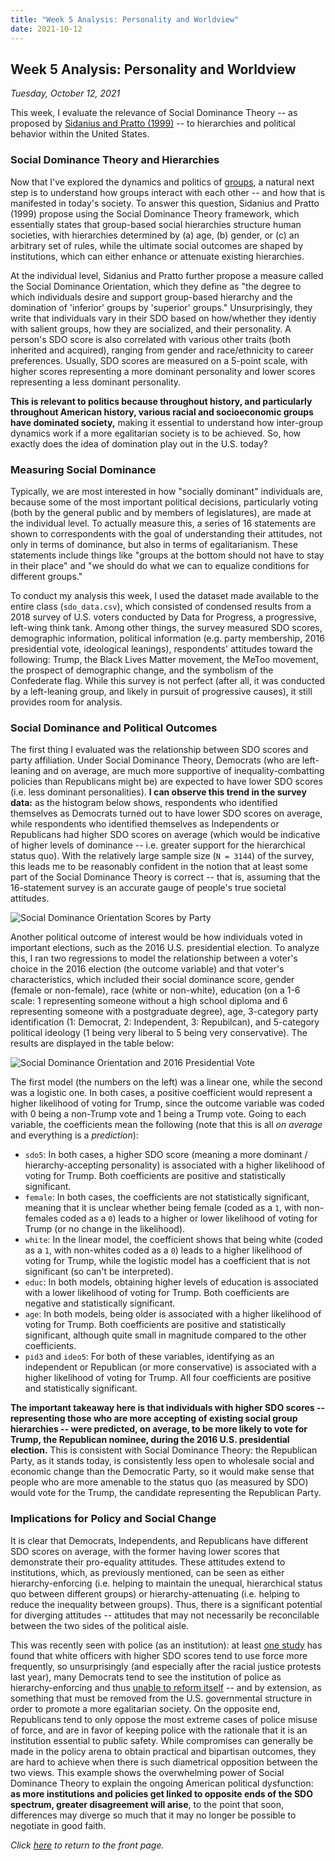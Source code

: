 ```yaml
---
title: "Week 5 Analysis: Personality and Worldview"
date: 2021-10-12
---
```

## Week 5 Analysis: Personality and Worldview
*Tuesday, October 12, 2021*

This week, I evaluate the relevance of Social Dominance Theory -- as proposed by [Sidanius and Pratto (1999)](https://www.cambridge.org/core/books/social-dominance/ADA29C256881001463D6E2777404DB95) -- to hierarchies and political behavior within the United States.

### Social Dominance Theory and Hierarchies
Now that I've explored the dynamics and politics of [groups](https://yanxifang.github.io/Gov-1372/2021/09/28/Week-Three-Blog-Post.html), a natural next step is to understand how groups interact with each other -- and how that is manifested in today's society. To answer this question, Sidanius and Pratto (1999) propose using the Social Dominance Theory framework, which essentially states that group-based social hierarchies structure human societies, with hierarchies determined by (a) age, (b) gender, or (c) an arbitrary set of rules, while the ultimate social outcomes are shaped by institutions, which can either enhance or attenuate existing hierarchies.

At the individual level, Sidanius and Pratto further propose a measure called the Social Dominance Orientation, which they define as "the degree to which individuals desire and support group-based hierarchy and the domination of 'inferior' groups by 'superior' groups." Unsurprisingly, they write that individuals vary in their SDO based on how/whether they identiy with salient groups, how they are socialized, and their personality. A person's SDO score is also correlated with various other traits (both inherited and acquired), ranging from gender and race/ethnicity to career preferences. Usually, SDO scores are measured on a 5-point scale, with higher scores representing a more dominant personality and lower scores representing a less dominant personality.

**This is relevant to politics because throughout history, and particularly throughout American history, various racial and socioeconomic groups have dominated society,** making it essential to understand how inter-group dynamics work if a more egalitarian society is to be achieved. So, how exactly does the idea of domination play out in the U.S. today?

### Measuring Social Dominance
Typically, we are most interested in how "socially dominant" individuals are, because some of the most important political decisions, particularly voting (both by the general public and by members of legislatures), are made at the individual level. To actually measure this, a series of 16 statements are shown to correspondents with the goal of understanding their attitudes, not only in terms of dominance, but also in terms of egalitarianism. These statements include things like "groups at the bottom should not have to stay in their place" and "we should do what we can to equalize conditions for different groups."

To conduct my analysis this week, I used the dataset made available to the entire class (`sdo_data.csv`), which consisted of condensed results from a 2018 survey of U.S. voters conducted by Data for Progress, a progressive, left-wing think tank. Among other things, the survey measured SDO scores, demographic information, political information (e.g. party membership, 2016 presidential vote, ideological leanings), respondents' attitudes toward the following: Trump, the Black Lives Matter movement, the MeToo movement, the prospect of demographic change, and the symbolism of the Confederate flag. While this survey is not perfect (after all, it was conducted by a left-leaning group, and likely in pursuit of progressive causes), it still provides room for analysis.

### Social Dominance and Political Outcomes
The first thing I evaluated was the relationship between SDO scores and party affiliation. Under Social Dominance Theory, Democrats (who are left-leaning and on average, are much more supportive of inequality-combatting policies than Republicans might be) are expected to have lower SDO scores (i.e. less dominant personalities). **I can observe this trend in the survey data:** as the histogram below shows, respondents who identified themselves as Democrats turned out to have lower SDO scores on average, while respondents who identified themselves as Independents or Republicans had higher SDO scores on average (which would be indicative of higher levels of dominance -- i.e. greater support for the hierarchical status quo). With the relatively large sample size (`N = 3144`) of the survey, this leads me to be reasonably confident in the notion that at least some part of the Social Dominance Theory is correct -- that is, assuming that the 16-statement survey is an accurate gauge of people's true societal attitudes.

![Social Dominance Orientation Scores by Party](https://yanxifang.github.io/Gov-1372/images/social_dominance_byparty.png)

Another political outcome of interest would be how individuals voted in important elections, such as the 2016 U.S. presidential election. To analyze this, I ran two regressions to model the relationship between a voter's choice in the 2016 election (the outcome variable) and that voter's characteristics, which included their social dominance score,  gender (female or non-female), race (white or non-white), education (on a 1-6 scale: 1 representing someone without a high school diploma and 6 representing someone with a postgraduate degree), age, 3-category party identification (1: Democrat, 2: Independent, 3: Repubilcan), and 5-category political ideology (1 being very liberal to 5 being very conservative). The results are displayed in the table below:

![Social Dominance Orientation and 2016 Presidential Vote](https://yanxifang.github.io/Gov-1372/images/social_dominance_repvote2016.PNG)

The first model (the numbers on the left) was a linear one, while the second was a logistic one. In both cases, a positive coefficient would represent a higher likelihood of voting for Trump, since the outcome variable was coded with 0 being a non-Trump vote and 1 being a Trump vote. Going to each variable, the coefficients mean the following (note that this is all *on average* and everything is a *prediction*):

- `sdo5`: In both cases, a higher SDO score (meaning a more dominant / hierarchy-accepting personality) is associated with a higher likelihood of voting for Trump. Both coefficients are positive and statistically significant.
- `female`: In both cases, the coefficients are not statistically significant, meaning that it is unclear whether being female (coded as a `1`, with non-females coded as a `0`) leads to a higher or lower likelihood of voting for Trump (or no change in the likelihood).
- `white`: In the linear model, the coefficient shows that being white (coded as a `1`, with non-whites coded as a `0`) leads to a higher likelihood of voting for Trump, while the logistic model has a coefficient that is not significant (so can't be interpreted).
- `educ`: In both models, obtaining higher levels of education is associated with a lower likelihood of voting for Trump. Both coefficients are negative and statistically significant.
- `age`: In both models, being older is associated with a higher likelihood of voting for Trump. Both coefficients are positive and statistically significant, although quite small in magnitude compared to the other coefficients.
- `pid3` and `ideo5`: For both of these variables, identifying as an independent or Republican (or more conservative) is associated with a higher likelihood of voting for Trump. All four coefficients are positive and statistically significant.

**The important takeaway here is that individuals with higher SDO scores -- representing those who are more accepting of existing social group hierarchies -- were predicted, on average, to be more likely to vote for Trump, the Republican nominee, during the 2016 U.S. presidential election.** This is consistent with Social Dominance Theory: the Republican Party, as it stands today, is consistently less open to wholesale social and economic change than the Democratic Party, so it would make sense that people who are more amenable to the status quo (as measured by SDO) would vote for the Trump, the candidate representing the Republican Party.

### Implications for Policy and Social Change
It is clear that Democrats, Independents, and Republicans have different SDO scores on average, with the former having lower scores that demonstrate their pro-equality attitudes. These attitudes extend to institutions, which, as previously mentioned, can be seen as either hierarchy-enforcing (i.e. helping to maintain the unequal, hierarchical status quo between different groups) or hierarchy-attenuating (i.e. helping to reduce the inequality between groups). Thus, there is a significant potential for diverging attitudes -- attitudes that may not necessarily be reconcilable between the two sides of the political aisle.

This was recently seen with police (as an institution): at least [one study](https://www.pnas.org/content/118/18/e2007693118) has found that white officers with higher SDO scores tend to use force more frequently, so unsurprisingly (and especially after the racial justice protests last year), many Democrats tend to see the institution of police as hierarchy-enforcing and thus [unable to reform itself](https://www.nytimes.com/2020/06/12/opinion/sunday/floyd-abolish-defund-police.html) -- and by extension, as something that must be removed from the U.S. governmental structure in order to promote a more egalitarian society. On the opposite end, Republicans tend to only oppose the most extreme cases of police misuse of force, and are in favor of keeping police with the rationale that it is an institution essential to public safety. While compromises can generally be made in the policy arena to obtain practical and bipartisan outcomes, they are hard to achieve when there is such diametrical opposition between the two views. This example shows the overwhelming power of Social Dominance Theory to explain the ongoing American political dysfunction: **as more institutions and policies get linked to opposite ends of the SDO spectrum, greater disagreement will arise**, to the point that soon, differences may diverge so much that it may no longer be possible to negotiate in good faith.

*Click [here](https://yanxifang.github.io/Gov-1372/) to return to the front page.*
